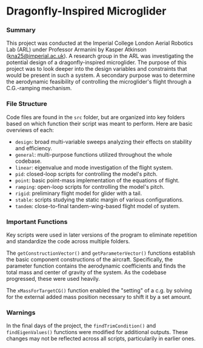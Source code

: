# Dragonfly-Inspired Microglider 
### Summary
This project was conducted at the Imperial College London Aerial Robotics 
Lab (ARL) under Professor Armanini by Kasper Atkinson (kna25@imperial.ac.uk).
A research group in the ARL was investigating the potential design of a
dragonfly-inspired microglider. The purpose of this project was to look
deeper into the design variables and constraints that would be present in
such a system. A secondary purpose was to determine the aerodynamic
feasibility of controlling the microglider's flight through a C.G.-ramping
mechanism.

### File Structure
Code files are found in the `src` folder, but are organized into key folders
based on which function their script was meant to perform. Here are basic 
overviews of each:
- `design`: broad multi-variable sweeps analyzing their effects on stability and efficiency.
- `general`: multi-purpose functions utilized throughout the whole codebase.
- `linear`: eigenvalue and mode investigation of the flight system.
- `pid`: closed-loop scripts for controlling the model's pitch.
- `point`: basic point-mass implementation of the equations of flight.
- `ramping`: open-loop scripts for controlling the model's pitch.
- `rigid`: preliminary flight model for glider with a tail.
- `stable`: scripts studying the static margin of various configurations.
- `tandem`: close-to-final tandem-wing-based flight model of system.

### Important Functions
Key scripts were used in later versions of the program to eliminate 
repetition and standardize the code across multiple folders.

The `getConstructionVector()` and `getParameterVector()` functions establish
the basic component constructions of the aircraft. Specifically, the 
parameter function contains the aerodynamic coefficients and finds the total
mass and center of gravity of the system. As the codebase progressed, these
were used heavily.

The `xMassForTargetCG()` function enabled the "setting" of a c.g. by
solving for the external added mass position necessary to shift it by a set
amount.

### Warnings
In the final days of the project, the `findTrimCondition()` and
`findEigenValues()` functions were modified for additional outputs. These
changes may not be reflected across all scripts, particularily in earlier
ones. 